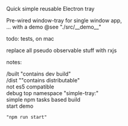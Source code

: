 Quick simple reusable Electron tray 
  
Pre-wired window-tray for single window app,  
    ... with a demo @see "./src/\_\_demo\_\_"

todo: 
tests,  on mac

replace all pseudo observable stuff with rxjs


notes: 

/built "contains dev build"  
/dist ""contains distributable"  
not es5 compatible   
debug top namespace "simple-tray:"   
simple npm tasks based build  
start demo 
    
    "npm run start"